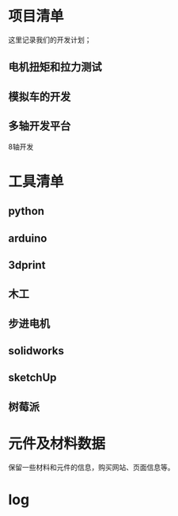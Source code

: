 
# 项目清单

这里记录我们的开发计划；

## 电机扭矩和拉力测试

## 模拟车的开发

## 多轴开发平台

8轴开发

# 工具清单

## python

## arduino

## 3dprint

## 木工

## 步进电机

## solidworks

## sketchUp

## 树莓派

# 元件及材料数据

保留一些材料和元件的信息，购买网站、页面信息等。

# log

